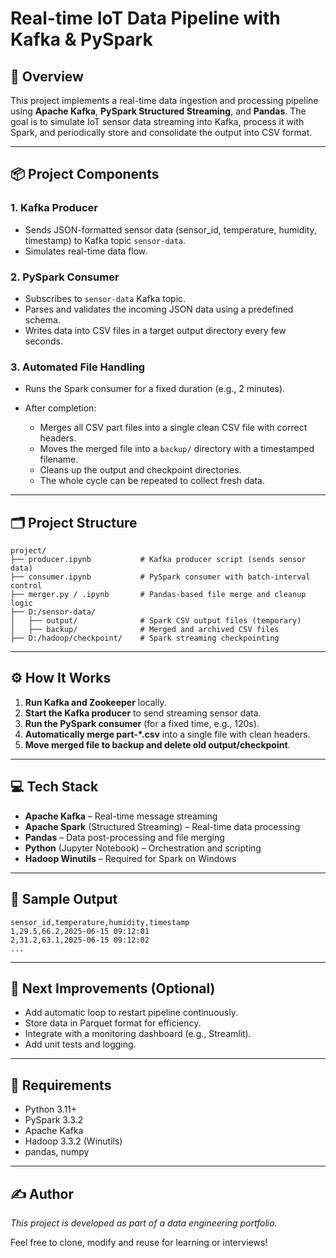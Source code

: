 
# Real-time IoT Data Pipeline with Kafka & PySpark

## 🚀 Overview

This project implements a real-time data ingestion and processing pipeline using **Apache Kafka**, **PySpark Structured Streaming**, and **Pandas**. The goal is to simulate IoT sensor data streaming into Kafka, process it with Spark, and periodically store and consolidate the output into CSV format.

---

## 📦 Project Components

### 1. **Kafka Producer**

* Sends JSON-formatted sensor data (sensor\_id, temperature, humidity, timestamp) to Kafka topic `sensor-data`.
* Simulates real-time data flow.

### 2. **PySpark Consumer**

* Subscribes to `sensor-data` Kafka topic.
* Parses and validates the incoming JSON data using a predefined schema.
* Writes data into CSV files in a target output directory every few seconds.

### 3. **Automated File Handling**

* Runs the Spark consumer for a fixed duration (e.g., 2 minutes).
* After completion:

  * Merges all CSV part files into a single clean CSV file with correct headers.
  * Moves the merged file into a `backup/` directory with a timestamped filename.
  * Cleans up the output and checkpoint directories.
  * The whole cycle can be repeated to collect fresh data.

---

## 🗂️ Project Structure

```
project/
├── producer.ipynb           # Kafka producer script (sends sensor data)
├── consumer.ipynb           # PySpark consumer with batch-interval control
├── merger.py / .ipynb       # Pandas-based file merge and cleanup logic
├── D:/sensor-data/
│   ├── output/              # Spark CSV output files (temporary)
│   ├── backup/              # Merged and archived CSV files
├── D:/hadoop/checkpoint/    # Spark streaming checkpointing
```

---

## ⚙️ How It Works

1. **Run Kafka and Zookeeper** locally.
2. **Start the Kafka producer** to send streaming sensor data.
3. **Run the PySpark consumer** (for a fixed time, e.g., 120s).
4. **Automatically merge part-\*.csv** into a single file with clean headers.
5. **Move merged file to backup and delete old output/checkpoint**.

---

## 💻 Tech Stack

* **Apache Kafka** – Real-time message streaming
* **Apache Spark** (Structured Streaming) – Real-time data processing
* **Pandas** – Data post-processing and file merging
* **Python** (Jupyter Notebook) – Orchestration and scripting
* **Hadoop Winutils** – Required for Spark on Windows

---

## 📄 Sample Output

```
sensor_id,temperature,humidity,timestamp
1,29.5,66.2,2025-06-15 09:12:01
2,31.2,63.1,2025-06-15 09:12:02
...
```

---

## 🔁 Next Improvements (Optional)

* Add automatic loop to restart pipeline continuously.
* Store data in Parquet format for efficiency.
* Integrate with a monitoring dashboard (e.g., Streamlit).
* Add unit tests and logging.

---

## 📌 Requirements

* Python 3.11+
* PySpark 3.3.2
* Apache Kafka
* Hadoop 3.3.2 (Winutils)
* pandas, numpy

---

## ✍️ Author

*This project is developed as part of a data engineering portfolio.*

Feel free to clone, modify and reuse for learning or interviews!
